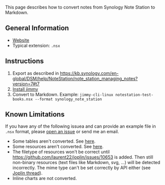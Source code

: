 This page describes how to convert notes from Synology Note Station to Markdown.

## General Information

- [Website](https://www.synology.com/en-global/dsm/feature/note_station)
- Typical extension: `.nsx`

## Instructions

1. Export as described in <https://kb.synology.com/en-global/DSM/help/NoteStation/note_station_managing_notes?version=7#t7>
2. [Install jimmy](../index.md#installation)
3. Convert to Markdown. Example: `jimmy-cli-linux notestation-test-books.nsx --format synology_note_station`

## Known Limitations

If you have any of the following issuea and can provide an example file in `.nsx` format, please [open an issue](https://github.com/marph91/jimmy/issues/new/choose) or send me an email.

- Some tables aren't converted. See [here](https://github.com/marph91/jimmy/issues/6#issuecomment-2184924515).
- Some resources aren't converted. See [here](https://github.com/marph91/jimmy/issues/6#issuecomment-2184049255).
- The filetype of resources won't be correct until <https://github.com/laurent22/joplin/issues/10653> is added. Then still non-binary resources (text files like Markdown, svg, ...) will be detected incorrectly. The mime type can't be set correctly by API either (see [Joplin thread](https://discourse.joplinapp.org/t/how-does-joplin-determine-the-mime-type-of-a-resource/38726/5)).
- Inline charts are not converted.
